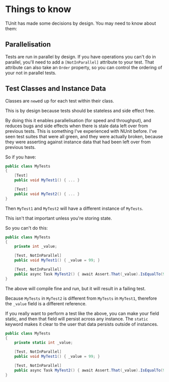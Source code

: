 # Things to know

TUnit has made some decisions by design. You may need to know about them:

## Parallelisation

Tests are run in parallel by design. If you have operations you can't do in parallel, you'll need to add a `[NotInParallel]` attribute to your test. That attribute can also take an `Order` property, so you can control the ordering of your not in parallel tests.

## Test Classes and Instance Data

Classes are `new`ed up for each test within their class. 

This is by design because tests should be stateless and side effect free. 

By doing this it enables parallelisation (for speed and throughput), and reduces bugs and side effects when there is stale data left over from previous tests. This is something I've experienced with NUnit before. I've seen test suites that were all green, and they were actually broken, because they were asserting against instance data that had been left over from previous tests.

So if you have:

```csharp
public class MyTests
{
    [Test]
    public void MyTest1() { ... }

    [Test]
    public void MyTest2() { ... }
}
```

Then `MyTest1` and `MyTest2` will have a different instance of `MyTests`.

This isn't that important unless you're storing state.

So you can't do this:

```csharp
public class MyTests
{
    private int _value;

    [Test, NotInParallel]
    public void MyTest1() { _value = 99; }

    [Test, NotInParallel]
    public async Task MyTest2() { await Assert.That(_value).IsEqualTo(99); }
}
```

The above will compile fine and run, but it will result in a failing test.

Because `MyTests` in `MyTest2` is different from `MyTests` in `MyTest1`, therefore the `_value` field is a different reference.

If you really want to perform a test like the above, you can make your field static, and then that field will persist across any instance. The `static` keyword makes it clear to the user that data persists outside of instances.

```csharp
public class MyTests
{
    private static int _value;

    [Test, NotInParallel]
    public void MyTest1() { _value = 99; }

    [Test, NotInParallel]
    public async Task MyTest2() { await Assert.That(_value).IsEqualTo(99); }
}
```
